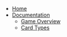 - [Home](/)
- [Documentation](#)
  - [Game Overview](README.md#game-overview)
  - [Card Types](cards.md)
